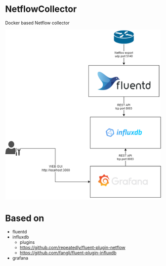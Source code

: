 # NetflowCollector
Docker based Netflow collector

![alt text](https://github.com/urskog84/NetflowCollector/blob/master/NetflowController.png)

Based on 
====
* fluentd
* influxdb
  * plugins
  * https://github.com/repeatedly/fluent-plugin-netflow
  * https://github.com/fangli/fluent-plugin-influxdb
* grafana
